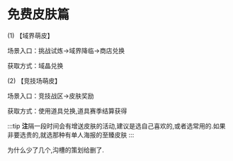 # 免费皮肤篇

(1) 【域界萌皮】

场景入口：挑战试炼→域界降临→商店兑换

获取方式：域晶兑换

(2) 【竞技场萌皮】

场景入口：竞技战区→皮肤奖励

获取方式：使用道具兑换,道具赛季结算获得

:::tip
**注**隔一段时间会有增送皮肤的活动,建议是选自己喜欢的,或者选常用的.如果非要选贵的,就选那种有单人海报的至臻皮肤
:::

为什么少了几个,沟槽的策划给删了.
